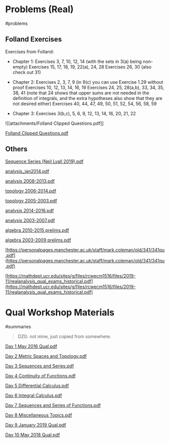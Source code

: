 # Problems (Real)

#problems 

## Folland Exercises
Exercises from Folland:

- Chapter 1:
  Exercises 3, 7, 10, 12, 14 (with the sets in 3(a) being non-empty)
  Exercises 15, 17, 18, 19, 22(a), 24, 28
  Exercises 26, 30 (also check out 31)

- Chapter 2:
  Exercises 2, 3, 7, 9 (in 9(c) you can use Exercise 1.29 without proof
  Exercises 10, 12, 13, 14, 16, 19
  Exercises 24, 25, 28(a,b), 33, 34, 35, 38, 41 (note that 24 shows that upper sums are not needed in the definition of integrals, and the extra hypotheses also show that they are not desired either)
  Exercises 40, 44, 47, 49, 50, 51, 52, 54, 56, 58, 59

- Chapter 3:
  Exercises 3(b,c), 5, 6, 9, 12, 13, 14, 16, 20, 21, 22


![[attachments/Folland Clipped Questions.pdf]]

[Folland Clipped Questions.pdf](attachments/Folland_Clipped_Questions.pdf)

## Others

[Sequence Series (Neil Lyall 2019).pdf](attachments/Sequence_Series_(Neil_Lyall_2019).pdf)

[analysis_jan2014.pdf](attachments/analysis_jan2014.pdf)

[analysis 2008-2013.pdf](attachments/analysis_2008-2013.pdf)

[topology 2006-2014.pdf](attachments/topology_2006-2014.pdf)

[topology 2005-2003.pdf](attachments/topology_2005-2003.pdf)

[analysis 2014-2016.pdf](attachments/analysis_2014-2016.pdf)

[analysis 2003-2007.pdf](attachments/analysis_2003-2007.pdf)

[algebra 2010-2015 prelims.pdf](attachments/algebra_2010-2015_prelims.pdf)

[algebra 2003-2009 prelims.pdf](attachments/algebra_2003-2009_prelims.pdf)

[https://personalpages.manchester.ac.uk/staff/mark.coleman/old/341/341qu.pdf](https://personalpages.manchester.ac.uk/staff/mark.coleman/old/341/341qu.pdf)

[https://mathdept.ucr.edu/sites/g/files/rcwecm1516/files/2019-11/realanalysis_qual_exams_historical.pdf](https://mathdept.ucr.edu/sites/g/files/rcwecm1516/files/2019-11/realanalysis_qual_exams_historical.pdf)

# Qual Workshop Materials

#summaries 

> DZG: not mine, just copied from somewhere.

[Day 1 May 2016 Qual.pdf](attachments/Day_1_May_2016_Qual.pdf)

[Day 2 Metric Spaces and Topology.pdf](attachments/Day_2_Metric_Spaces_and_Topology.pdf)

[Day 3 Sequences and Series.pdf](attachments/Day_3_Sequences_and_Series.pdf)

[Day 4 Continuity of Functions.pdf](attachments/Day_4_Continuity_of_Functions.pdf)

[Day 5 Differential Calculus.pdf](attachments/Day_5_Differential_Calculus.pdf)

[Day 6 Integral Calculus.pdf](attachments/Day_6_Integral_Calculus.pdf)

[Day 7 Sequences and Series of Functions.pdf](attachments/Day_7_Sequences_and_Series_of_Functions.pdf)

[Day 8 Miscellaneous Topics.pdf](attachments/Day_8_Miscellaneous_Topics.pdf)

[Day 9 January 2019 Qual.pdf](attachments/Day_9_January_2019_Qual.pdf)

[Day 10 May 2018 Qual.pdf](attachments/Day_10_May_2018_Qual.pdf)